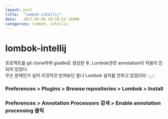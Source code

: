 ```yaml
---
layout: post
title:  "lombok-intellij"
date:   2017-09-06 10:10:53 +0900
categories: lombok, intellij
---
```


# lombok-intellij  

프로젝트를 git clone하여 gradle로 생성한 후, Lombok관련 annotation이 적용이 안되어 있었다.  
무슨 문제인가 싶어 이것저것 만져보던 찰나 Lombok 설치를 안하고 있었더라 -_-;  

### Preferences > Plugins > Browse repositories > Lombok > Install  

### Preferences > Annotation Processors 검색 > Enable annotation processing 클릭  

